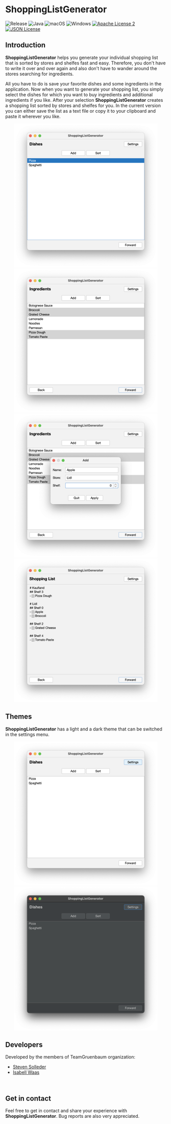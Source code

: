# ShoppingListGenerator

![Release](https://img.shields.io/badge/release-2021.1-9cf)
![Java](https://img.shields.io/badge/JAVA-1.8-9cf)
![macOS](https://img.shields.io/badge/macOS-passing-blue)
![Windows](https://img.shields.io/badge/windows-passing-blue)
[![Apache License 2](https://img.shields.io/badge/license-Apache%202-greene)](https://www.apache.org/licenses/LICENSE-2.0.txt)
[![JSON License](https://img.shields.io/badge/license-JSON-greene)](https://raw.githubusercontent.com/stleary/JSON-java/master/LICENSE.txt)


## Introduction
**ShoppingListGenerator** helps you generate your individual shopping list that is sorted by stores and shelfes fast and easy. Therefore, you don't have to write it over and over again and also don't have to wander around the stores searching for ingredients.

All you have to do is save your favorite dishes and some ingredients in the application.
Now when you want to generate your shopping list, you simply select the dishes for which you want to buy ingredients and additional ingredients if you like.
After your selection **ShoppingListGenerator** creates a shopping list sorted by stores and shelfes for you.
In the current version you can either save the list as a text file or copy it to your clipboard and paste it wherever you like.

<p align="center">
<img src="https://github.com/TeamGruenbaum/ShoppingListGenerator/blob/master/screenshots/dishes.png" width="450" height="450" border=0>
<img src="https://github.com/TeamGruenbaum/ShoppingListGenerator/blob/master/screenshots/ingredients.png" width="450" height="450" border=0>
<img src="https://github.com/TeamGruenbaum/ShoppingListGenerator/blob/master/screenshots/add_ingredient.png" width="450" height="450" border=0>
<img src="https://github.com/TeamGruenbaum/ShoppingListGenerator/blob/master/screenshots/shopping_list.png" width="450" height="450" border=0>
</p>


## Themes
**ShoppingListGenerator** has a light and a dark theme that can be switched in the settings menu.

<p align="center">
<img src="https://github.com/TeamGruenbaum/ShoppingListGenerator/blob/master/screenshots/light_theme.png" width="450" height="450" border=0>
<img src="https://github.com/TeamGruenbaum/ShoppingListGenerator/blob/master/screenshots/dark_theme.png" width="450" height="450" border=0>
</p>


## Developers
Developed by the members of TeamGruenbaum organization:
- [Steven Solleder](https://stevensolleder.de/)
- [Isabell Waas](https://github.com/isabellwaas)
<br>

## Get in contact
Feel free to get in contact and share your experience with **ShoppingListGenerator**. Bug reports are also very appreciated.
